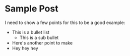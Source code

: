 Sample Post
===========

I need to show a few points for this to be a good example:

* This is a bullet list
	* This is a sub bullet
* Here's another point to make
* Hey hey hey

